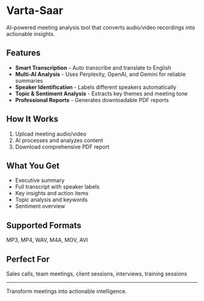 # Varta-Saar

AI-powered meeting analysis tool that converts audio/video recordings into actionable insights.

## Features

- **Smart Transcription** - Auto transcribe and translate to English
- **Multi-AI Analysis** - Uses Perplexity, OpenAI, and Gemini for reliable summaries
- **Speaker Identification** - Labels different speakers automatically
- **Topic & Sentiment Analysis** - Extracts key themes and meeting tone
- **Professional Reports** - Generates downloadable PDF reports

## How It Works

1. Upload meeting audio/video
2. AI processes and analyzes content
3. Download comprehensive PDF report

## What You Get

- Executive summary
- Full transcript with speaker labels
- Key insights and action items
- Topic analysis and keywords
- Sentiment overview

## Supported Formats

MP3, MP4, WAV, M4A, MOV, AVI

## Perfect For

Sales calls, team meetings, client sessions, interviews, training sessions

---

Transform meetings into actionable intelligence.
